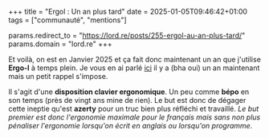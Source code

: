 
+++
title = "Ergol : Un an plus tard"
date = 2025-01-05T09:46:42+01:00
tags = ["communauté", "mentions"]

params.redirect_to = "https://lord.re/posts/255-ergol-au-an-plus-tard/"
params.domain = "lord.re"
+++

Et voilà, on est en Janvier 2025 et ça fait donc maintenant un an que j'utilise
**Ergo-l** à temps plein. Je vous en ai parlé
[ici](https://lord.re/fast-posts/75-ergol/) il y a (bha oui) un an maintenant
mais un petit rappel s'impose.

Il s'agit d'une **disposition clavier ergonomique**. Un peu comme **bépo** en
son temps (près de vingt ans mine de rien). Le but est donc de dégager cette
ineptie qu'est **azerty** pour un truc bien plus réfléchi et travaillé. _Le
but premier est donc l'ergonomie maximale pour le français mais sans non plus
pénaliser l'ergonomie lorsqu'on écrit en anglais ou lorsqu'on programme._
